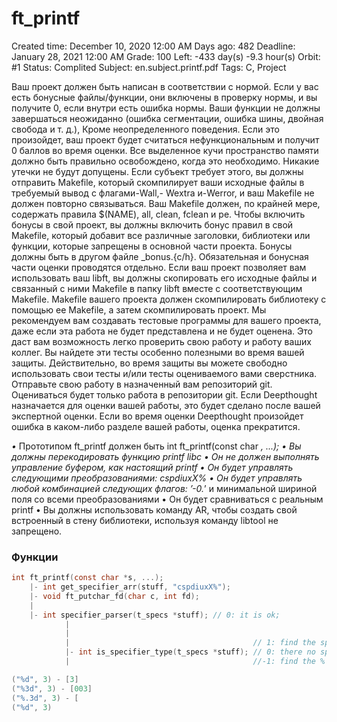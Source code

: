# ft_printf

Created time: December 10, 2020 12:00 AM
Days ago: 482
Deadline: January 28, 2021 12:00 AM
Grade: 100
Left: -433 day(s) -9.3 hour(s) 
Orbit: #1
Status: Complited
Subject: en.subject.printf.pdf
Tags: C, Project

Ваш проект должен быть написан в соответствии с нормой. Если у вас есть бонусные файлы/функции, они включены в проверку нормы, и вы получите 0, если внутри есть ошибка нормы. Ваши функции не должны завершаться неожиданно (ошибка сегментации, ошибка шины, двойная свобода и т. д.), Кроме неопределенного поведения. Если это произойдет, ваш проект будет считаться нефункциональным и получит 0 баллов во время оценки. Все выделенное кучи пространство памяти должно быть правильно освобождено, когда это необходимо. Никакие утечки не будут допущены. Если субъект требует этого, вы должны отправить Makefile, который скомпилирует ваши исходные файлы в требуемый вывод с флагами-Wall,- Wextra и-Werror, и ваш Makefile не должен повторно связываться. Ваш Makefile должен, по крайней мере, содержать правила $(NAME), all, clean, fclean и
ре. Чтобы включить бонусы в свой проект, вы должны включить бонус правил в свой Makefile, который добавит все различные заголовки, библиотеки или функции, которые запрещены в основной части проекта. Бонусы должны быть в другом файле _bonus.{c/h}. Обязательная и бонусная части оценки проводятся отдельно. Если ваш проект позволяет вам использовать ваш libft, вы должны скопировать его исходные файлы и связанный с ними Makefile в папку libft вместе с соответствующим Makefile. Makefile вашего проекта должен скомпилировать библиотеку с помощью ее Makefile, а затем скомпилировать проект. Мы рекомендуем вам создавать тестовые программы для вашего проекта, даже если эта работа не будет представлена и не будет оценена. Это даст вам возможность легко проверить свою работу и работу ваших коллег. Вы найдете эти тесты особенно полезными во время вашей защиты. Действительно, во время защиты вы можете свободно использовать свои тесты и/или тесты оцениваемого вами сверстника. Отправьте свою работу в назначенный вам репозиторий git. Оцениваться будет только работа в репозитории git. Если Deepthought назначается для оценки вашей работы, это будет сделано после вашей экспертной оценки. Если во время оценки Deepthought произойдет ошибка в каком-либо разделе вашей работы, оценка прекратится.

*•* Прототипом ft_printf должен быть int ft_printf(const char *, ...);
• Вы должны перекодировать функцию printf libc
• Он не должен выполнять управление буфером, как настоящий printf
• Он будет управлять следующими преобразованиями: cspdiuxX%
• Он будет управлять любой комбинацией следующих флагов: ’-0.*’ и минимальной шириной поля со всеми преобразованиями
• Он будет сравниваться с реальным printf
• Вы должны использовать команду AR, чтобы создать свой встроенный в стену библиотеки, используя команду libtool не запрещено.

### Функции

```c
int ft_printf(const char *s, ...);
	|- int get_specifier_arr(stuff, "cspdiuxX%");
	|- void ft_putchar_fd(char c, int fd);
	|
	|- int specifier_parser(t_specs *stuff); // 0: it is ok;
			|																		 //-1: after % is end or there no type symbol.
			|
			|                                         // 1: find the specifier type
			|- int is_specifier_type(t_specs *stuff); // 0: there no specifier type
			|                                         //-1: find the % after %;
```

 

```c
("%d", 3) - [3]
("%3d", 3) - [003]
("%.3d", 3) - [
("%d", 3)
```